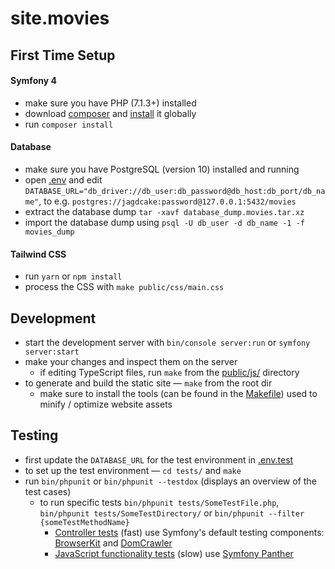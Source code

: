 # site.movies

## First Time Setup
#### Symfony 4
- make sure you have PHP (7.1.3+) installed
- download [composer](https://getcomposer.org/download/) and [install](https://getcomposer.org/doc/00-intro.md#globally) it globally
- run `composer install` 

#### Database
- make sure you have PostgreSQL (version 10) installed and running
- open [.env](./.env) and edit `DATABASE_URL="db_driver://db_user:db_password@db_host:db_port/db_name"`, to e.g. `postgres://jagdcake:password@127.0.0.1:5432/movies`
- extract the database dump `tar -xavf database_dump.movies.tar.xz`
- import the database dump using `psql -U db_user -d db_name -1 -f movies_dump`

#### Tailwind CSS
- run `yarn` or `npm install`
- process the CSS with `make public/css/main.css`

## Development
- start the development server with `bin/console server:run` or `symfony server:start`
- make your changes and inspect them on the server
    - if editing TypeScript files, run `make` from the [public/js/](./public/js/) directory
- to generate and build the static site — `make` from the root dir
    - make sure to install the tools (can be found in the [Makefile](./Makefile)) used to minify / optimize website assets

## Testing
- first update the `DATABASE_URL` for the test environment in [.env.test](./.env.test)
- to set up the test environment — `cd tests/` and `make`
- run `bin/phpunit` or `bin/phpunit --testdox` (displays an overview of the test cases)
    - to run specific tests `bin/phpunit tests/SomeTestFile.php`, `bin/phpunit tests/SomeTestDirectory/` or `bin/phpunit --filter {someTestMethodName}`
      - [Controller tests](./tests/Controller/) (fast) use Symfony's default testing components: [BrowserKit](https://symfony.com/doc/current/components/browser_kit.html) and [DomCrawler](https://symfony.com/doc/current/components/dom_crawler.html)
      - [JavaScript functionality tests](./tests/JavaScript/) (slow) use [Symfony Panther](https://github.com/symfony/panther)
